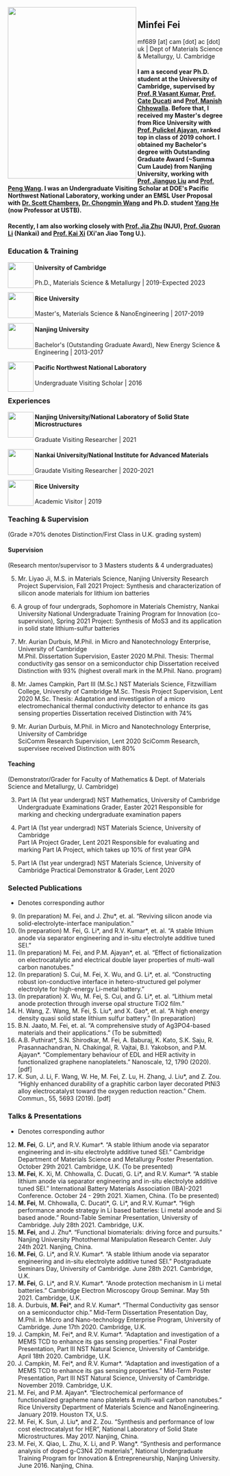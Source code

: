 <img align="left" src="https://user-images.githubusercontent.com/73742009/130071800-242ad6ae-2a0f-4387-ab91-a8e2576d23e8.jpg" width="300" height="400">

## Minfei Fei
mf689 [at] cam [dot] ac [dot] uk | Dept of Materials Science & Metallurgy, U. Cambridge
#### I am a second year Ph.D. student at the University of Cambridge, supervised by [Prof. R Vasant Kumar](https://www.mcg.msm.cam.ac.uk/people/AS/dr-vasant-kumar), [Prof. Cate Ducati](https://www.emg.msm.cam.ac.uk/People/cd251) and [Prof. Manish Chhowalla](https://scholar.google.com/citations?hl=en&user=4XsuGh4AAAAJ). Before that, I received my Master's degree from Rice University with [Prof. Pulickel Ajayan](https://ajayan.rice.edu/pulickel-ajayan.html), ranked top in class of 2019 cohort. I obtained my Bachelor's degree with Outstanding Graduate Award (~Summa Cum Laude) from Nanjing University, working with [Prof. Jianguo Liu](https://eng.nju.edu.cn/intl/3d/7f/c34798a474495/page.htm) and [Prof. Peng Wang](https://wangstem.com/). I was an Undergraduate Visiting Scholar at DOE's Pacific Northwest National Laboratory, working under an EMSL User Proposal with [Dr. Scott Chambers](https://www.pnnl.gov/science/staff/staff_info.asp?staff_num=5554), [Dr. Chongmin Wang](https://scholar.google.com/citations?user=k0568hsAAAAJ&hl=en) and Ph.D. student [Yang He](http://mse.ustb.edu.cn/shiziduiwu/shiziduiwu/cailiaoxuexi/2020-05-25/248.html) (now Professor at USTB).
#### Recently, I am also working closely with [Prof. Jia Zhu](https://nanoenergy.nju.edu.cn/) (NJU), [Prof. Guoran Li](https://scholar.google.com/citations?hl=en&user=VP00V08AAAAJ) (Nankai) and [Prof. Kai Xi](https://www.mcg.msm.cam.ac.uk/people/ra/kaixi) (Xi'an Jiao Tong U.).

### Education & Training
<img align="left" src="https://user-images.githubusercontent.com/73742009/130071409-78b9fae8-efb2-452d-b772-33c9f86480cf.png" width="60">

#### University of Cambridge
Ph.D., Materials Science & Metallurgy
| 2019-Expected 2023

<img align="left" src="https://user-images.githubusercontent.com/73742009/130069268-0fc4333d-5e21-4ea8-8d76-8af6d0854fe6.png" width="60"> 

#### Rice University
Master's, Materials Science & NanoEngineering
| 2017-2019

<img align="left" src="https://user-images.githubusercontent.com/73742009/130193490-814ffacd-0e50-44c4-a874-67d93aae74bb.jpg" width="60"> 

#### Nanjing University
Bachelor's (Outstanding Graduate Award), New Energy Science & Engineering 
| 2013-2017

<img align="left" src="https://user-images.githubusercontent.com/73742009/130193805-e715d705-db11-4213-9a28-f856964d906f.png" width="60" height="70"> 

#### Pacific Northwest National Laboratory
Undergraduate Visiting Scholar
| 2016

### Experiences
<img align="left" src="https://user-images.githubusercontent.com/73742009/130193490-814ffacd-0e50-44c4-a874-67d93aae74bb.jpg" width="60"> 

#### Nanjing University/National Laboratory of Solid State Microstructures 
Graduate Visiting Researcher
| 2021

<img align="left" src="https://user-images.githubusercontent.com/73742009/130194124-888988bc-6520-46ea-860b-939deb8e5711.png" width="60"> 

#### Nankai University/National Institute for Advanced Materials
Graudate Visiting Researcher
| 2020-2021

<img align="left" src="https://user-images.githubusercontent.com/73742009/130069268-0fc4333d-5e21-4ea8-8d76-8af6d0854fe6.png" width="60"> 

#### Rice University
Academic Visitor
| 2019

### Teaching & Supervision
(Grade ≥70% denotes Distinction/First Class in U.K. grading system)

#### Supervision
(Research mentor/supervisor to 3 Masters students & 4 undergraduates)

5. Mr. Liyao Ji, M.S. in Materials Science, Nanjing University
Research Project Supervision, Fall 2021
Project: Synthesis and characterization of silicon anode materials for lithium ion batteries

4. A group of four undergrads, Sophomore in Materials Chemistry, Nankai University
National Undergraduate Training Program for Innovation (co-supervision), Spring 2021
Project: Synthesis of MoS3 and its application in solid state lithium-sulfur batteries

3. Mr. Aurian Durbuis, M.Phil. in Micro and Nanotechnology Enterprise, University of Cambridge       
M.Phil. Dissertation Supervision, Easter 2020
M.Phil. Thesis: Thermal conductivity gas sensor on a semiconductor chip
Dissertation received Distinction with 93% (highest overall mark in the M.Phil. Nano. program)

2. Mr. James Campkin, Part III (M.Sc.) NST Materials Science, Fitzwilliam College, University of Cambridge
M.Sc. Thesis Project Supervision, Lent 2020
M.Sc. Thesis: Adaptation and investigation of a micro electromechanical thermal conductivity detector to enhance its gas sensing properties Dissertation received Distinction with 74%

1. Mr. Aurian Durbuis, M.Phil. in Micro and Nanotechnology Enterprise, University of Cambridge   
SciComm Research Supervision, Lent 2020
SciComm Research, supervisee received Distinction with 80%

#### Teaching
(Demonstrator/Grader for Faculty of Mathematics & Dept. of Materials Science and Metallurgy, U. Cambridge)

3. Part IA (1st year undergrad) NST Mathematics, University of Cambridge
Undergraduate Examinations Grader, Easter 2021
Responsible for marking and checking undergraduate examination papers

2. Part IA (1st year undergrad) NST Materials Science, University of Cambridge                
Part IA Project Grader, Lent 2021
Responsible for evaluating and marking Part IA Project, which takes up 10% of first year GPA

1. Part IA (1st year undergrad) NST Materials Science, University of Cambridge
Practical Demonstrator & Grader, Lent 2020

### Selected Publications
* Denotes corresponding author
9.  (In preparation) M. Fei, and J. Zhu*, et. al. “Reviving silicon anode via solid-electrolyte-interface manipulation.”
8.  (In preparation) M. Fei, G. Li*, and R.V. Kumar*, et. al. “A stable lithium anode via separator engineering and in-situ electrolyte additive tuned SEI.”
7.  (In preparation) M. Fei, and P.M. Ajayan*, et. al. “Effect of fictionalization on electrocatalytic and electrical double layer properties of multi-wall carbon nanotubes.”
6.  (In preparation) S. Cui, M. Fei, X. Wu, and G. Li*, et. al. “Constructing robust ion-conductive interface in hetero-structured gel polymer electrolyte for high-energy Li-metal battery.”
5.  (In preparation) X. Wu, M. Fei, S. Cui, and G. Li*, et. al. “Lithium metal anode protection through inverse opal structure TiO2 film.”
4.  H. Wang, Z. Wang, M. Fei, S. Liu*, and X. Gao*, et. al. “A high energy density quasi solid state lithium sulfur battery.” (In preparation)
3.  B.N. Jaato, M. Fei, et. al. “A comprehensive study of Ag3PO4-based materials and their applications.” (To be submitted)
2.  A.B. Puthirat*, S.N. Shirodkar, M. Fei, A. Baburaj, K. Kato, S.K. Saju, R. Prasannachandran, N. Chakingal, R. Vajtai, B.I. Yakobson, and P.M. Ajayan*. “Complementary behaviour of EDL and HER activity in functionalized graphene nanoplatelets.” Nanoscale, 12, 1790 (2020). [pdf]
1.  K. Sun, J. Li, F. Wang, W. He, M. Fei, Z. Lu, H. Zhang, J. Liu*, and Z. Zou. “Highly enhanced durability of a graphitic carbon layer decorated PtNi3 alloy electrocatalyst toward the oxygen reduction reaction.” Chem. Commun., 55, 5693 (2019). [pdf]

### Talks & Presentations
* Denotes corresponding author
12.	**M. Fei**, G. Li*, and R.V. Kumar*. “A stable lithium anode via separator engineering and in-situ electrolyte additive tuned SEI.” Cambridge Department of Materials Science and Metallurgy Poster Presentation. October 29th 2021. Cambridge, U.K. (To be presented)
11.	**M. Fei**, K. Xi, M. Chhowalla, C. Ducati, G. Li*, and R.V. Kumar*. “A stable lithium anode via separator engineering and in-situ electrolyte additive tuned SEI.” International Battery Materials Association (IBA)-2021 Conference. October 24 - 29th 2021. Xiamen, China. (To be presented)
10.	**M. Fei**, M. Chhowalla, C. Ducati*, G. Li*, and R.V. Kumar*. “High performance anode strategy in Li based batteries: Li metal anode and Si based anode.” Round-Table Seminar Presentation, University of Cambridge. July 28th 2021. Cambridge, U.K.
9.	**M. Fei**, and J. Zhu*. “Functional biomaterials: driving force and pursuits.” Nanjing University Photothermal Manipulation Research Center. July 24th 2021. Nanjing, China.
8.	**M. Fei**, G. Li*, and R.V. Kumar*. “A stable lithium anode via separator engineering and in-situ electrolyte additive tuned SEI.” Postgraduate Seminars Day, University of Cambridge. June 28th 2021. Cambridge, U.K.
7.	**M. Fei**, G. Li*, and R.V. Kumar*. “Anode protection mechanism in Li metal batteries.” Cambridge Electron Microscopy Group Seminar. May 5th 2021. Cambridge, U.K.
6.	A. Durbuis, **M. Fei***, and R.V. Kumar*. “Thermal Conductivity gas sensor on a semiconductor chip.” Mid-Term Dissertation Presentation Day, M.Phil. in Micro and Nano-technology Enterprise Program, University of Cambridge. June 17th 2020. Cambridge, U.K.
5.	J. Campkin, M. Fei*, and R.V. Kumar*. “Adaptation and investigation of a MEMS TCD to enhance its gas sensing properties.” Final Poster Presentation, Part III NST Natural Science, University of Cambridge. April 18th 2020. Cambridge, U.K.
4.	J. Campkin, M. Fei*, and R.V. Kumar*. “Adaptation and investigation of a MEMS TCD to enhance its gas sensing properties.” Mid-Term Poster Presentation, Part III NST Natural Science, University of Cambridge. November 2019. Cambridge, U.K.
3.	M. Fei, and P.M. Ajayan*. “Electrochemical performance of functionalized grapheme nano platelets & multi-wall carbon nanotubes.” Rice University Department of Materials Science and NanoEngineering. January 2019. Houston TX, U.S.
2.	M. Fei, K. Sun, J. Liu*, and Z. Zou. “Synthesis and performance of low cost electrocatalyst for HER”, National Laboratory of Solid State Microstructures. May 2017. Nanjing, China.
1.	M. Fei, X. Qiao, L. Zhu, X. Li, and P. Wang*. “Synthesis and performance analysis of doped g-C3N4 2D materials”, National Undergraduate Training Program for Innovation & Entrepreneurship, Nanjing University. June 2016. Nanjing, China.


